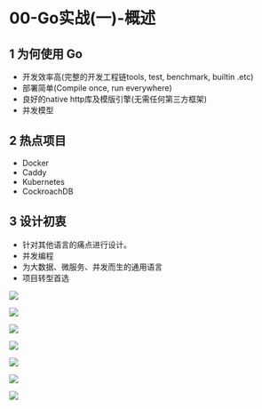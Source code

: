 # 00-Go实战(一)-概述

## 1 为何使用 Go

- 开发效率高(完整的开发工程链tools, test, benchmark, builtin .etc)
- 部署简单(Compile once, run everywhere)
- 良好的native http库及模版引擎(无需任何第三方框架)
- 并发模型

## 2 热点项目

- Docker
- Caddy
- Kubernetes
- CockroachDB

## 3 设计初衷

- 针对其他语言的痛点进行设计。
- 并发编程
- 为大数据、微服务、并发而生的通用语言
- 项目转型首选

![](https://my-img.javaedge.com.cn/javaedge-blog/2024/05/08968c48bfa87c18846070a73d8870fe.png)



![](https://my-img.javaedge.com.cn/javaedge-blog/2024/05/0313c7b8b70d0ffd38f24b0852a18460.png)



![](https://my-img.javaedge.com.cn/javaedge-blog/2024/05/0bb43c89f78bd63dc824d6ff442c0b25.png)



![](https://my-img.javaedge.com.cn/javaedge-blog/2024/05/99a06e21a2894bdbae7749167a7a0d63.png)





![](https://my-img.javaedge.com.cn/javaedge-blog/2024/05/f08cff69ed89b4be158307a0963fc51d.png)





![](https://my-img.javaedge.com.cn/javaedge-blog/2024/05/3b392fa7d11f822f000fd880621cc0e6.png)



![](https://my-img.javaedge.com.cn/javaedge-blog/2024/05/23abf42f416990a7a4f1a65028cbb64e.png)